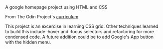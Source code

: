 A google homepage project using HTML and CSS

From The Odin Project's [curriculum](http://www.theodinproject.com/courses/web-development-101/lessons/html-css)

This project is an excercise in learning CSS grid. Other techniques learned to build this include :hover and :focus selectors and refactoring for more condensed code. A future addition could be to add Google's App button with the hidden menu.